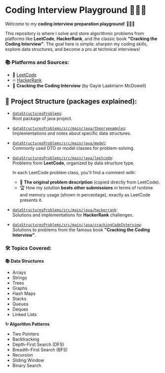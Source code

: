 # Coding Interview Playground 🚀👩‍💻

Welcome to my **coding interview preparation playground**! 👩‍💻✨

This repository is where I solve and store algorithmic problems from platforms like **LeetCode**, **HackerRank**, and the classic book **"Cracking the Coding Interview"**. The goal here is simple: sharpen my coding skills, explore data structures, and become a pro at technical interviews!


### 📚 Platforms and Sources:
- 🔗 [LeetCode](https://leetcode.com/)
- 🔥 [HackerRank](https://www.hackerrank.com/)
- 📖 **Cracking the Coding Interview** (by Gayle Laakmann McDowell)


## 📂 Project Structure (packages explained):

- [`dataStructuresProblems`](./dataStructuresProblems):  
  Root package of java project.

- [`dataStructuresProblems/src/main/java/theoryexamples`](./dataStructuresProblems/src/main/java/theoryexamples):  
  Implementations and notes about specific data structures.

- [`dataStructuresProblems/src/main/java/model`](./dataStructuresProblems/src/main/java/model):  
  Commonly used DTO or model classes for problem-solving.

- [`dataStructuresProblems/src/main/java/leetcode`](./dataStructuresProblems/src/main/java/leetcode):  
  Problems from **LeetCode**, organized by data structure type. 
  
    In each LeetCode problem class, you'll find a comment with:

    - 📖 **The original problem description** (copied directly from LeetCode).
    - 🏆 How my solution **beats other submissions** in terms of runtime and memory usage (shown in percentage), exactly as LeetCode presents it.

- [`dataStructuresProblems/src/main/java/hackerrank`](./dataStructuresProblems/src/main/java/hackerrank):  
  Solutions and implementations for **HackerRank** challenges.

- [`dataStructuresProblems/src/main/java/crackingCodeInterview`](./dataStructuresProblems/src/main/java/crackingCodeInterview):  
  Solutions to problems from the famous book **"Cracking the Coding Interview"**.


### 🛠️ Topics Covered:

**📚 Data Structures**
- Arrays
- Strings
- Trees
- Graphs
- Hash Maps
- Stacks
- Queues
- Deques
- Linked Lists

**✨ Algorithm Patterns**
- Two Pointers
- Backtracking
- Depth-First Search (DFS)
- Breadth-First Search (BFS)
- Recursion
- Sliding Window
- Binary Search
